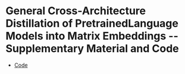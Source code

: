# General Cross-Architecture Distillation of PretrainedLanguage Models into Matrix Embeddings -- Supplementary Material and Code

- [Code](./code) 

